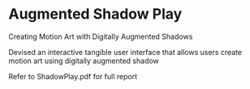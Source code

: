 # Augmented Shadow Play
Creating Motion Art with Digitally Augmented Shadows

Devised an interactive tangible user interface that allows users create motion art using digitally augmented shadow

Refer to ShadowPlay.pdf for full report
